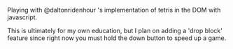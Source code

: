 Playing with @daltonridenhour 's implementation of tetris in the DOM with javascript.

This is ultimately for my own education, but I plan on adding a 'drop block' feature since right now you must hold the down button to speed up a game.
